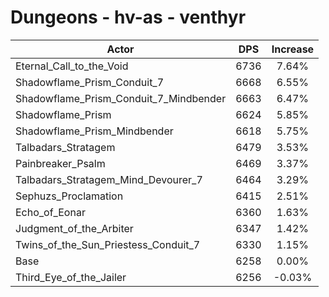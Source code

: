 # Dungeons - hv-as - venthyr
| Actor | DPS | Increase |
|---|:---:|:---:|
|Eternal_Call_to_the_Void|6736|7.64%|
|Shadowflame_Prism_Conduit_7|6668|6.55%|
|Shadowflame_Prism_Conduit_7_Mindbender|6663|6.47%|
|Shadowflame_Prism|6624|5.85%|
|Shadowflame_Prism_Mindbender|6618|5.75%|
|Talbadars_Stratagem|6479|3.53%|
|Painbreaker_Psalm|6469|3.37%|
|Talbadars_Stratagem_Mind_Devourer_7|6464|3.29%|
|Sephuzs_Proclamation|6415|2.51%|
|Echo_of_Eonar|6360|1.63%|
|Judgment_of_the_Arbiter|6347|1.42%|
|Twins_of_the_Sun_Priestess_Conduit_7|6330|1.15%|
|Base|6258|0.00%|
|Third_Eye_of_the_Jailer|6256|-0.03%|
